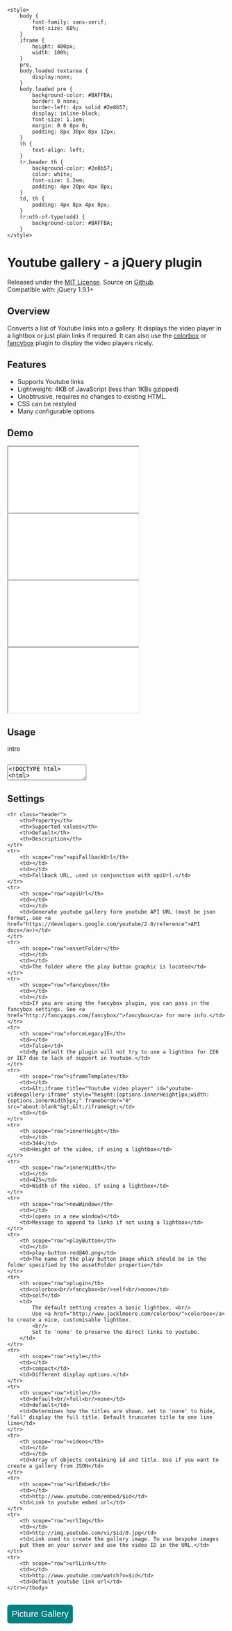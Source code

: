 <!DOCTYPE html>
<html lang="en">
<head>
    <meta charset='utf-8' />
    <meta name="description" content="Youtube video gallery plugin for jquery >= 1.9" />
    <script src="http://code.jquery.com/jquery-1.9.1.min.js"></script>
    <script src="https://raw.github.com/clanceyp/youtube-video-gallery/master/jquery.youtubevideogallery.js"></script>
    <link rel="stylesheet" href="https://raw.github.com/clanceyp/youtube-video-gallery/master/youtube-video-gallery.css" type="text/css"/>
    <!--[if lt IE 9]>
    <link href="https://raw.github.com/clanceyp/youtube-video-gallery/master/youtube-video-gallery-legacy-ie.css" type="text/css" rel="stylesheet"/>
    <![endif]-->
    <title>Youtube video gallery for jquery</title>

    <style>
        body {
            font-family: sans-serif;
            font-size: 68%;
        }
        iframe {
            height: 400px;
            width: 100%;
        }
        pre,
        body.loaded textarea {
            display:none;
        }
        body.loaded pre {
            background-color: #BAFFBA;
            border: 0 none;
            border-left: 4px solid #2e8b57;
            display: inline-block;
            font-size: 1.1em;
            margin: 0 0 8px 0;
            padding: 8px 30px 8px 12px;
        }
        th {
            text-align: left;
        }
        tr.header th {
            background-color: #2e8b57;
            color: white;
            font-size: 1.2em;
            padding: 4px 20px 4px 8px;
        }
        td, th {
            padding: 4px 8px 4px 8px;
        }
        tr:nth-of-type(odd) {
            background-color: #BAFFBA;
        }
    </style>
</head>
<body>
<h1>Youtube gallery - a jQuery plugin</h1>
<p>
    Released under the
    <a href="http://www.opensource.org/licenses/mit-license.php">MIT License</a>.
    Source on <a href="https://github.com/clanceyp/youtube-video-gallery">Github</a>.<br>
    Compatible with: jQuery 1.9.1+
</p>
<h2>Overview</h2>
<p>Converts a list of Youtube links into a gallery. It displays the video player in a lightbox or just
    plain links if required. It can also use the
    <a href="http://www.jacklmoore.com/colorbox/">colorbox</a> or
    <a href="http://fancyapps.com/fancybox/">fancybox</a>
    plugin to display the video players nicely.
</p>
<h2>Features</h2>
<ul>
    <li>Supports Youtube links</li>
    <li>Lightweight: 4KB of JavaScript (less than 1KBs gzipped)</li>
    <li>Unobtrusive, requires no changes to existing HTML.</li>
    <li>CSS can be restyled</li>
    <li>Many configurable options</li>
</ul>
<h2>Demo</h2>
<iframe src="about/index-default.html" title="Default example"></iframe>
<iframe src="about/index-fancybox.html" title="Fancybox integration example"></iframe>
<iframe src="about/index-colorbox.html" title="Colorbox integration example"></iframe>
<iframe src="about/index-simple.html" title="Simple example"></iframe>
<h2>Usage</h2>
<p>intro</p>
<pre id="pre-example-01"></pre>
<textarea id="example-01"><!DOCTYPE html>
<html>
<head>
    <script src="http://code.jquery.com/jquery-1.9.1.min.js"></script>
    <script src="jquery.youtubevideogallery.js"></script>
    <link rel="stylesheet" href="youtube-video-gallery.css" type="text/css" rel="stylesheet">
    <link rel="stylesheet" href="test/test.css" type="text/css" rel="stylesheet">
    <!--[if IE lt 9]>
    <link href="youtube-video-gallery-legacy-ie.css" type="text/css" rel="stylesheet"/>
    <![endif]-->
    <title></title>
</head>
<body>
    <h1>Default display</h1>

    <ul class="youtube-video-gallery">
        <li><a href="http://www.youtube.com/watch?v=UCOC1YwNwZw">Call me gordie</a></li>
        <li><a href="http://www.youtube.com/watch?v=CjgT8Af1kGc">Bad scooting</a></li>
        <li><a href="http://www.youtube.com/watch?v=4psVnsYlBok">Good scooting</a></li>
        <li><a href="http://www.youtube.com/watch?v=05Cgtg_N4eI">Knitting</a></li>
        <li><a href="http://www.youtube.com/watch?v=xPr4g7o46DY">Sunrise yoga</a></li>
        <li><a href="http://www.youtube.com/watch?v=pocEg6a6ZpM">YUI Roundtable</a></li>
        <li><a href="http://www.youtube.com/watch?v=ishBOmjHoXE">Sporting moments</a></li>
        <li><a href="http://www.youtube.com/watch?v=j_OyHUqIIOU">Big red balloon</a></li>
        <li><a href="http://www.youtube.com/watch?v=_VZg1k1mpmw">Tango!</a></li>
    </ul>

    <script>
        $(document).ready(function(){
            $("ul.youtube-video-gallery").youtubeVideoGallery(  );
        });
    </script>
</body>
</html></textarea>

<h2>Settings</h2>
<table id="table">
    <tbody>

    <tr class="header">
        <th>Property</th>
        <th>Supported values</th>
        <th>Default</th>
        <th>Description</th>
    </tr>
    <tr>
        <th scope="row">apiFallbackUrl</th>
        <td></td>
        <td></td>
        <td>Fallback URL, used in conjunction with apiUrl.</td>
    </tr>
    <tr>
        <th scope="row">apiUrl</th>
        <td></td>
        <td></td>
        <td>Generate youtube gallery form youtube API URL (must be json format, see <a href="https://developers.google.com/youtube/2.0/reference">API docs</a>)</td>
    </tr>
    <tr>
        <th scope="row">assetFolder</th>
        <td></td>
        <td></td>
        <td>The folder where the play button graphic is located</td>
    </tr>
    <tr>
        <th scope="row">fancybox</th>
        <td></td>
        <td></td>
        <td>If you are using the fancybox plugin, you can pass in the fancybox settings. See <a href="http://fancyapps.com/fancybox/">fancybox</a> for more info.</td>
    </tr>
    <tr>
        <th scope="row">forceLegacyIE</th>
        <td></td>
        <td>false</td>
        <td>By default the plugin will not try to use a lightbox for IE6 or IE7 due to lack of support in Youtube.</td>
    </tr>
    <tr>
        <th scope="row">iframeTemplate</th>
        <td></td>
        <td>&lt;iframe title="Youtube video player" id="youtube-videogallery-iframe" style="height:{options.innerHeight}px;width:{options.innerWidth}px;" frameborder="0" src="about:blank"&gt;&lt;/iframe&gt;</td>
        <td></td>
    </tr>
    <tr>
        <th scope="row">innerHeight</th>
        <td></td>
        <td>344</td>
        <td>Height of the video, if using a lightbox</td>
    </tr>
    <tr>
        <th scope="row">innerWidth</th>
        <td></td>
        <td>425</td>
        <td>Width of the video, if using a lightbox</td>
    </tr>
    <tr>
        <th scope="row">newWindow</th>
        <td></td>
        <td>(opens in a new window)</td>
        <td>Message to append to links if not using a lightbox</td>
    </tr>
    <tr>
        <th scope="row">playButton</th>
        <td></td>
        <td>play-button-red@40.png</td>
        <td>The name of the play button image which should be in the folder specified by the assetFolder propertie</td>
    </tr>
    <tr>
        <th scope="row">plugin</th>
        <td>colorbox<br/>fancybox<br/>self<br/>none</td>
        <td>self</td>
        <td>
            The default setting creates a basic lightbox. <br/>
            Use <a href="http://www.jacklmoore.com/colorbox/">colorbox</a> to create a nice, customisable lightbox.
            <br/>
            Set to 'none' to preserve the direct links to youtube.
        </td>
    </tr>
    <tr>
        <th scope="row">style</th>
        <td></td>
        <td>compact</td>
        <td>Different display options.</td>
    </tr>
    <tr>
        <th scope="row">title</th>
        <td>default<br/>full<br/>none</td>
        <td>default</td>
        <td>Determines how the titles are shown, set to 'none' to hide, 'full' display the full title. Default truncates title to one line line</td>
    </tr>
    <tr>
        <th scope="row">videos</th>
        <td></td>
        <td></td>
        <td>Array of objects containing id and title. Use if you want to create a gallery from JSON</td>
    </tr>
    <tr>
        <th scope="row">urlEmbed</th>
        <td></td>
        <td>http://www.youtube.com/embed/$id</td>
        <td>Link to youtube embed url</td>
    </tr>
    <tr>
        <th scope="row">urlImg</th>
        <td></td>
        <td>http://img.youtube.com/vi/$id/0.jpg</td>
        <td>Link used to create the gallery image. To use bespoke images
        put them on your server and use the video ID in the URL.</td>
    </tr>
    <tr>
        <th scope="row">urlLink</th>
        <td></td>
        <td>http://www.youtube.com/watch?v=$id</td>
        <td>Default youtube link url</td>
    </tr></tbody>
</table>





<script>
    $(document).ready(function(){
        $('textarea').each(function(i, el){
            $('#pre-'+ $(el).attr('id')).html(
               $(el).val().replace(/</g,'&lt;')
            )
        })
        $('body').addClass('loaded');
    })
</script>
</body>
</html>


<style type="text/css">
#submit {
 background-color: #008080;
 padding: .5em;
 -moz-border-radius: 5px;
 -webkit-border-radius: 5px;
 border-radius: 6px;
 color: #fff;
 align: center;
 font-size: 20px;
 text-decoration: none;
 border: none;
}
#submit:hover {
 border: none;
 background: orange;
 box-shadow: 0px 0px 1px #777;
}
</style>

<form>
<input id='submit' type="BUTTON" value="Picture Gallery" onclick="window.location.href='https://larguncw.github.io/PyRoboCar/pages/Gallery'">
</form>

<form>
<input id='submit' style="position: relative; left: 750px; bottom: 0px;" type="BUTTON" value="Homepage" onclick="window.location.href='https://larguncw.github.io/PyRoboCar/'">
</form>

